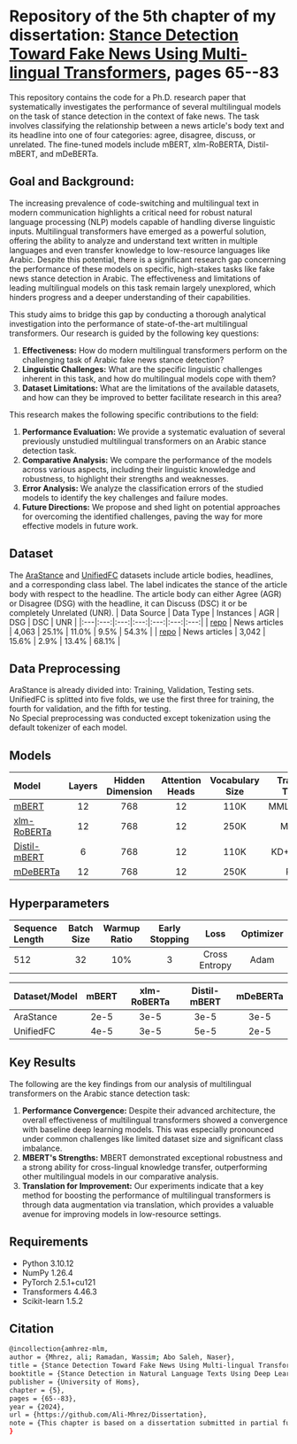 # Repository of the 5th chapter of my dissertation: [Stance Detection Toward Fake News Using Multi-lingual Transformers](https://github.com/Ali-Mhrez/Dissertation/blob/main/dissertation.pdf), pages 65--83

This repository contains the code for a Ph.D. research paper that systematically investigates the performance of several multilingual models on the task of stance detection in the context of fake news. The task involves classifying the relationship between a news article's body text and its headline into one of four categories: agree, disagree, discuss, or unrelated. The fine-tuned models include mBERT, xlm-RoBERTA, Distil-mBERT, and mDeBERTa.

## Goal and Background:

The increasing prevalence of code-switching and multilingual text in modern communication highlights a critical need for robust natural language processing (NLP) models capable of handling diverse linguistic inputs. Multilingual transformers have emerged as a powerful solution, offering the ability to analyze and understand text written in multiple languages and even transfer knowledge to low-resource languages like Arabic. Despite this potential, there is a significant research gap concerning the performance of these models on specific, high-stakes tasks like fake news stance detection in Arabic. The effectiveness and limitations of leading multilingual models on this task remain largely unexplored, which hinders progress and a deeper understanding of their capabilities.

This study aims to bridge this gap by conducting a thorough analytical investigation into the performance of state-of-the-art multilingual transformers. Our research is guided by the following key questions:
1. **Effectiveness:** How do modern multilingual transformers perform on the challenging task of Arabic fake news stance detection?
2. **Linguistic Challenges:** What are the specific linguistic challenges inherent in this task, and how do multilingual models cope with them?
3. **Dataset Limitations:** What are the limitations of the available datasets, and how can they be improved to better facilitate research in this area?

This research makes the following specific contributions to the field:
1. **Performance Evaluation:** We provide a systematic evaluation of several previously unstudied multilingual transformers on an Arabic stance detection task.
2. **Comparative Analysis:** We compare the performance of the models across various aspects, including their linguistic knowledge and robustness, to highlight their strengths and weaknesses.
3. **Error Analysis:** We analyze the classification errors of the studied models to identify the key challenges and failure modes.
4. **Future Directions:** We propose and shed light on potential approaches for overcoming the identified challenges, paving the way for more effective models in future work.

## Dataset
The [AraStance](https://aclanthology.org/2021.nlp4if-1.9/) and [UnifiedFC](https://aclanthology.org/N18-2004/) datasets include article bodies, headlines, and a corresponding class label. The label indicates the stance of the article body with respect to the headline. The article body can either Agree (AGR) or Disagree (DSG) with the headline, it can Discuss (DSC) it or be completely Unrelated (UNR).
| Data Source | Data Type | Instances | AGR | DSG | DSC | UNR |
|:---|:---:|:---:|:---:|:---:|:---:|:---:|
| [repo](https://github.com/Tariq60/arastance) | News articles | 4,063 | 25.1% | 11.0% | 9.5% | 54.3% |
| [repo](https://alt.qcri.org/resources/arabic-fact-checking-and-stance-detection-corpus/) | News articles | 3,042 | 15.6% | 2.9% | 13.4% | 68.1% |

## Data Preprocessing
AraStance is already divided into: Training, Validation, Testing sets.  
UnifiedFC is splitted into five folds, we use the first three for training, the fourth for validation, and the fifth for testing.  
No Special preprocessing was conducted except tokenization using the default tokenizer of each model.

## Models

| Model | Layers | Hidden Dimension | Attention Heads | Vocabulary Size | Training Tasks | Training Data | Languages | Parameters |
|:---|:---:|:---:|:---:|:---:|:---:|:---:|:---:|:---:|
| [mBERT](https://github.com/google-research/bert/blob/master/multilingual.md) | 12 | 768 | 12 | 110K | MMLM+NSP | Wikipedia | 104 | 172M |
| [xlm-RoBERTa](https://aclanthology.org/2020.acl-main.747/) | 12 | 768 | 12 | 250K | MMLM | CC-100 | 100 | 270M |
| [Distil-mBERT](https://arxiv.org/abs/1910.01108) | 6 | 768 | 12 | 110K | KD+MMLM | Wikipedia | 104 | 134M |
| [mDeBERTa](https://arxiv.org/abs/2111.09543) | 12 | 768 | 12 | 250K | RTD | CC-100 | 100 | 276M |

## Hyperparameters

| Sequence Length | Batch Size | Warmup Ratio | Early Stopping | Loss | Optimizer |
|:---|:---:|:---:|:---:|:---:|:---:|
| 512 | 32 | 10% | 3 | Cross Entropy | Adam |

| Dataset/Model | mBERT | xlm-RoBERTa | Distil-mBERT | mDeBERTa
|:---|:---:|:---:|:---:|:---:|
| AraStance | 2e-5 | 3e-5 | 3e-5 | 3e-5 |
| UnifiedFC | 4e-5 | 3e-5 | 5e-5 | 2e-5 |

## Key Results

The following are the key findings from our analysis of multilingual transformers on the Arabic stance detection task:
1. **Performance Convergence:** Despite their advanced architecture, the overall effectiveness of multilingual transformers showed a convergence with baseline deep learning models. This was especially pronounced under common challenges like limited dataset size and significant class imbalance.
2. **MBERT's Strengths:** MBERT demonstrated exceptional robustness and a strong ability for cross-lingual knowledge transfer, outperforming other multilingual models in our comparative analysis.
3. **Translation for Improvement:** Our experiments indicate that a key method for boosting the performance of multilingual transformers is through data augmentation via translation, which provides a valuable avenue for improving models in low-resource settings.

## Requirements

- Python 3.10.12
- NumPy 1.26.4
- PyTorch 2.5.1+cu121
- Transformers 4.46.3
- Scikit-learn 1.5.2

## Citation
```bash
@incollection{amhrez-mlm,
author = {Mhrez, ali; Ramadan, Wassim; Abo Saleh, Naser},
title = {Stance Detection Toward Fake News Using Multi-lingual Transformers},
booktitle = {Stance Detection in Natural Language Texts Using Deep Learning Techniques},
publisher = {University of Homs},
chapter = {5},
pages = {65--83},
year = {2024},
url = {https://github.com/Ali-Mhrez/Dissertation},
note = {This chapter is based on a dissertation submitted in partial fulfillment of the requirements for the degree of Doctor of Philosophy.}
}
```
